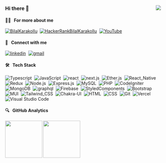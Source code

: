 ### Hi there 👋 <img align="right" src="https://komarev.com/ghpvc/?username=bilalkarakollu&color=51c2d5">

#### 🧑‍💻 &nbsp; For more about me &nbsp;
 [![BilalKarakollu](https://img.shields.io/badge/bilalkarakollu.com-9A0089?style=flat&logo=GoogleChrome&logoColor=white)](https://bilalkarakollu.com/)&nbsp; 
 [![HackerRankBilalKarakollu](https://img.shields.io/badge/-Hackerrank-2EC866?style=flat&logo=HackerRank&logoColor=white)](https://www.hackerrank.com/bilalkarakollu)&nbsp;
 [![YouTube](https://img.shields.io/badge/YouTube-%23FF0000.svg?style=flat&logo=YouTube&logoColor=white)](https://www.youtube.com/channel/UCbrNk0s89ZcBWo2xk4mrC-A)&nbsp;
 

#### 🍬 &nbsp; Connect with me &nbsp;

[![linkedin](https://img.shields.io/badge/-bilalkarakollu-%230077B5?style=flat&logo=linkedin&logoColor=white)](https://linkedin.com/in/bilalkarakollu)&nbsp;
[![gmail](https://img.shields.io/badge/-karakollubilal@gmail.com-D14836?style=flat&logo=Gmail&logoColor=white)](mailto:karakollubilal@gmail.com)&nbsp;

#### 🛠️ &nbsp; Tech Stack &nbsp;

![Typescript](https://img.shields.io/badge/-TypeScript-3F4B55?style=flat&logo=Typescript&logoColor=3178C6)&nbsp;
![JavaScript](https://img.shields.io/badge/javascript-3F4B55.svg?style=flat&logo=javascript&logoColor=%23F7DF1E)&nbsp;
![react](https://img.shields.io/badge/-React-3F4B55?style=flat&logo=react&logoColor=61DAFB)&nbsp;
![next.js](https://img.shields.io/badge/-Next.js-3F4B55?style=flat&logo=next.js&logoColor=white)&nbsp;
![Ether.js](https://img.shields.io/badge/Ether.js-3F4B55?style=flat&logo=Ethereum&logoColor=white)&nbsp;
![React_Native](https://img.shields.io/badge/React_Native-3F4B55?style=flat&logo=react&logoColor=61DAFB)&nbsp;
![Redux](https://img.shields.io/badge/Redux-3F4B55?style=flat&logo=redux&logoColor=e200c8)&nbsp;
![Node.js](https://img.shields.io/badge/-Node.js-3F4B55?style=flat&logo=Node.js&logoColor=75AC63)&nbsp;
![Express.js](https://img.shields.io/badge/express.js-%23404d59.svg?style=flat&logo=express&logoColor=%2361DAFB)&nbsp;
![MySQL](https://img.shields.io/badge/MySQL-3F4B55?style=flat&logo=mysql&logoColor=orange)&nbsp;
![PHP](https://img.shields.io/badge/PHP-3F4B55?style=flat&logo=php&logoColor=%23777BB4)&nbsp;
![CodeIgniter](https://img.shields.io/badge/CodeIgniter-3F4B55.svg?style=flat&logo=codeIgniter&logoColor=%23EF4223)&nbsp;
![MongoDB](https://img.shields.io/badge/-MongoDB-3F4B55?style=flat&logo=Mongodb&logoColor=75AC63)&nbsp;
![graphql](https://img.shields.io/badge/-GraphQL-3F4B55?style=flat&logo=graphql&logoColor=E00097)&nbsp;
![Firebase](https://img.shields.io/badge/-Firebase-3F4B55?style=flat&logo=Firebase&logoColor=FCDC00)&nbsp;
![StyledComponents](https://img.shields.io/badge/-Styled--Components-3F4B55?style=flat&logo=styledComponents&logoColor=DB7093)&nbsp;
![Bootstrap](https://img.shields.io/badge/Bootstrap-3F4B55?style=flat&logo=bootstrap&logoColor=e200c8)&nbsp;
![MUI](https://img.shields.io/badge/MUI-3F4B55.svg?style=flat&logo=mui&logoColor=%230081CB)&nbsp;
![Tailwind_CSS](https://img.shields.io/badge/Tailwind_CSS-3F4B55?style=flat&logo=tailwind-css&logoColor=%2338B2AC)&nbsp;
![Chakra-UI](https://img.shields.io/badge/Chakra--ui-3F4B55?style=flat&logo=chakra-ui&logoColor=%234ED1C5)&nbsp;
![HTML](https://img.shields.io/badge/-HTML-3F4B55?style=flat&logo=HTML5)&nbsp;
![CSS](https://img.shields.io/badge/-CSS-3F4B55?style=flat&logo=CSS3&logoColor=1572B6)&nbsp;
![Git](https://img.shields.io/badge/-Git-3F4B55?style=flat&logo=git)&nbsp;
![Vercel](https://img.shields.io/badge/vercel-3F4B55.svg?style=flat&logo=vercel&logoColor=white)&nbsp;
![Visual Studio Code](https://img.shields.io/badge/Visual%20Studio%20Code-3F4B55.svg?style=flat&logo=visual-studio-code&logoColor=0078d7)&nbsp;

#### 🔍 &nbsp; GitHub Analytics
<img height="120" align="left" src="https://github-readme-stats.vercel.app/api?username=bilalkarakollu&theme=onedark&show_icons=true">

<img height="120" align="left" src="https://github-readme-stats.vercel.app/api/top-langs/?username=bilalkarakollu&layout=compact&theme=onedark&count_private=true&langs_count=5&hide=html,shell">

